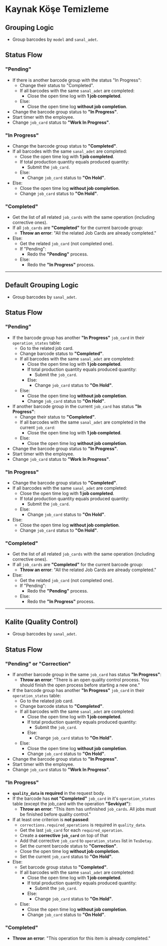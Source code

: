 # Kaynak Köşe Temizleme

## Grouping Logic
- Group barcodes by `model` and `sanal_adet`.

## Status Flow

### "Pending"
- If there is another barcode group with the status "In Progress":
  - Change their status to "Completed".
  - If all barcodes with the same `sanal_adet` are completed:
    - Close the open time log with **1 job completed**.
  - Else:
    - Close the open time log **without job completion**.
- Change the barcode group status to **"In Progress"**.
- Start timer with the employee.
- Change `job_card` status to **"Work In Progress"**.

### "In Progress"
- Change the barcode group status to **"Completed"**.
- If all barcodes with the same `sanal_adet` are completed:
  - Close the open time log with **1 job completed**.
  - If total production quantity equals produced quantity:
    - Submit the `job_card`.
  - Else:
    - Change `job_card` status to **"On Hold"**.
- Else:
  - Close the open time log **without job completion**.
  - Change `job_card` status to **"On Hold"**.

### "Completed"
- Get the list of all related `job_cards` with the same operation (including corrective ones).
- If all `job_cards` are **"Completed"** for the current barcode group:
  - **Throw an error**: "All the related Job Cards are already completed."
- Else:
  - Get the related `job_card` (not completed one).
  - If "Pending":
    - Redo the **"Pending"** process.
  - Else:
    - Redo the **"In Progress"** process.

---

## Default Grouping Logic
- Group barcodes by `sanal_adet`.

## Status Flow

### "Pending"
- If the barcode group has another **"In Progress"** `job_card` in their `operation_states` table:
  - Go to the related job card.
  - Change barcode status to **"Completed"**.
  - If all barcodes with the same `sanal_adet` are completed:
    - Close the open time log with **1 job completed**.
    - If total production quantity equals produced quantity:
      - Submit the `job_card`.
    - Else:
      - Change `job_card` status to **"On Hold"**.
  - Else:
    - Close the open time log **without job completion**.
    - Change `job_card` status to **"On Hold"**.
- If another barcode group in the current `job_card` has status **"In Progress"**:
  - Change their status to **"Completed"**.
  - If all barcodes with the same `sanal_adet` are completed in the current `job_card`:
    - Close the open time log with **1 job completed**.
  - Else:
    - Close the open time log **without job completion**.
- Change the barcode group status to **"In Progress"**.
- Start timer with the employee.
- Change `job_card` status to **"Work In Progress"**.

### "In Progress"
- Change the barcode group status to **"Completed"**.
- If all barcodes with the same `sanal_adet` are completed:
  - Close the open time log with **1 job completed**.
  - If total production quantity equals produced quantity:
    - Submit the `job_card`.
  - Else:
    - Change `job_card` status to **"On Hold"**.
- Else:
  - Close the open time log **without job completion**.
  - Change `job_card` status to **"On Hold"**.

### "Completed"
- Get the list of all related `job_cards` with the same operation (including corrective ones).
- If all `job_cards` are **"Completed"** for the current barcode group:
  - **Throw an error**: "All the related Job Cards are already completed."
- Else:
  - Get the related `job_card` (not completed one).
  - If "Pending":
    - Redo the **"Pending"** process.
  - Else:
    - Redo the **"In Progress"** process.

---

## Kalite (Quality Control)
- Group barcodes by `sanal_adet`.

## Status Flow

### "Pending" or "Correction"
- If another barcode group in the same `job_card` has status **"In Progress"**:
  - **Throw an error**: "There is an open quality control process. You should finish the open process before starting a new one."
- If the barcode group has another **"In Progress"** `job_card` in their `operation_states` table:
  - Go to the related job card.
  - Change barcode status to **"Completed"**.
  - If all barcodes with the same `sanal_adet` are completed:
    - Close the open time log with **1 job completed**.
    - If total production quantity equals produced quantity:
      - Submit the `job_card`.
    - Else:
      - Change `job_card` status to **"On Hold"**.
  - Else:
    - Close the open time log **without job completion**.
    - Change `job_card` status to **"On Hold"**.
- Change the barcode group status to **"In Progress"**.
- Start timer with the employee.
- Change `job_card` status to **"Work In Progress"**.

### "In Progress"
- **`quality_data` is required** in the request body.
- If the barcode has **not "Completed"** `job_card` in it's `operation_states` table (except the job_card with the operation **"Sevkiyat"**):
  - **Throw an error**: "This item has unfinished `job_cards`. All jobs must be finished before quality control."
- If at least one criterion is **not passed**:
  - `corrections.required_operations` is required in `quality_data`.
  - Get the last `job_card` for each `required_operation`.
  - Create a **corrective `job_card`** on top of that
  - Add that corrective `job_card` to `operation_states` list in `TesDetay`.
  - Set the current barcode status to **"Correction"**.
  - Close the open time log **without job completion**.
  - Set the current `job_card` status to **"On Hold"**.
- Else:
  - Set barcode group status to **"Completed"**.
  - If all barcodes with the same `sanal_adet` are completed:
    - Close the open time log with **1 job completed**.
    - If total production quantity equals produced quantity:
      - Submit the `job_card`.
    - Else:
      - Change `job_card` status to **"On Hold"**.
  - Else:
    - Close the open time log **without job completion**.
    - Change `job_card` status to **"On Hold"**.

### "Completed"
- **Throw an error**: "This operation for this item is already completed."
